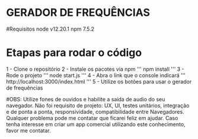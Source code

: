 # GERADOR DE FREQUÊNCIAS

#Requisitos
node v12.20.1
npm 7.5.2

# Etapas para rodar o código
1 - Clone o repositório
2 - Instale os pacotes via npm
'''
npm install
'''
3 - Rode o projeto
'''
node start.js
'''
4 - Abra o link que o console indicará
'''
http://localhost:3000/index.html
'''
5 - Utilize os botões para usar o gerador de frequências

#OBS:
  Utilize fones de ouvidos e habilite a saída de audio do seu navegador.
  Não foi requisito de projeto: UX, UI, testes unitários, integração e de ponta a ponta, responsividade, compatibilidade entre Navegadores.
  Qualquer problema pode me contatar que ficarei feliz em ajudar.
  Caso tenha interesse em criar um app comercial utilizando este conhecimento, favor me contatar.
